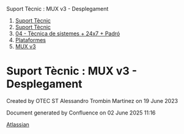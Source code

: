 Suport Tècnic : MUX v3 - Desplegament  

1.  [Suport Tècnic](index.html)
2.  [Suport Tècnic](13893782.html)
3.  [04 - Tècnica de sistemes + 24x7 + Padró](26313202.html)
4.  [Plataformes](Plataformes_41520520.html)
5.  [MUX v3](MUX-v3_93356465.html)

Suport Tècnic : MUX v3 - Desplegament
=====================================

Created by OTEC ST Alessandro Trombin Martinez on 19 June 2023

Document generated by Confluence on 02 June 2025 11:16

[Atlassian](http://www.atlassian.com/)